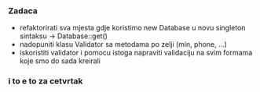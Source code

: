 ### Zadaca

- refaktorirati sva mjesta gdje koristimo new Database u novu singleton sintaksu -> Database::get()
- nadopuniti klasu Validator sa metodama po zelji (min, phone, ...)
- iskoristiti validator i pomocu istoga napraviti validaciju na svim formama koje smo do sada kreirali

### i to e to za cetvrtak